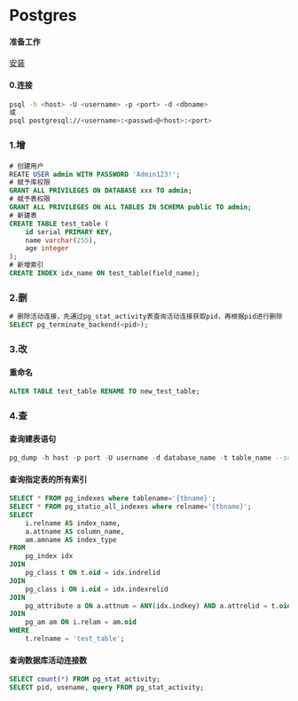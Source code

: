 Postgres
=

#### 准备工作
[安装](./Install.md)


#### 0.连接
```bash
psql -h <host> -U <username> -p <port> -d <dbname>
或
psql postgresql://<username>:<passwd>@<host>:<port>
```

### 1.增
#### 
```sql
# 创建用户
REATE USER admin WITH PASSWORD 'Admin123!';
# 赋予库权限
GRANT ALL PRIVILEGES ON DATABASE xxx TO admin;
# 赋予表权限
GRANT ALL PRIVILEGES ON ALL TABLES IN SCHEMA public TO admin;
# 新建表
CREATE TABLE test_table (
    id serial PRIMARY KEY,
    name varchar(255),
    age integer
);
# 新增索引
CREATE INDEX idx_name ON test_table(field_name);
```

### 2.删
```sql
# 删除活动连接，先通过pg_stat_activity表查询活动连接获取pid，再根据pid进行删除
SELECT pg_terminate_backend(<pid>);
```
### 3.改
#### 重命名
```sql
ALTER TABLE test_table RENAME TO new_test_table;
```

### 4.查
#### 查询建表语句
```sql
pg_dump -h host -p port -U username -d database_name -t table_name --schema-only
```

#### 查询指定表的所有索引
```sql
SELECT * FROM pg_indexes where tablename='{tbname}';
SELECT * FROM pg_statio_all_indexes where relname='{tbname}';
SELECT
    i.relname AS index_name,
    a.attname AS column_name,
    am.amname AS index_type
FROM
    pg_index idx
JOIN
    pg_class t ON t.oid = idx.indrelid
JOIN
    pg_class i ON i.oid = idx.indexrelid
JOIN
    pg_attribute a ON a.attnum = ANY(idx.indkey) AND a.attrelid = t.oid
JOIN
    pg_am am ON i.relam = am.oid
WHERE
    t.relname = 'test_table';
```
#### 查询数据库活动连接数
```sql
SELECT count(*) FROM pg_stat_activity;
SELECT pid, usename, query FROM pg_stat_activity;
```
